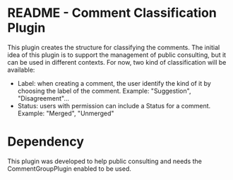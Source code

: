 README - Comment Classification Plugin
======================================

This plugin creates the structure for classifying the comments. The
initial idea of this plugin is to support the management of public
consulting, but it can be used in different contexts.
For now, two kind of classification will be available:

  * Label: when creating a comment, the user identify the kind of it by
choosing the label of the comment. Example: "Suggestion",
"Disagreement"...
  * Status: users with permission can include a Status for a comment.
Example: "Merged", "Unmerged"

Dependency
==========

This plugin was developed to help public consulting and needs the
CommentGroupPlugin enabled to be used.

